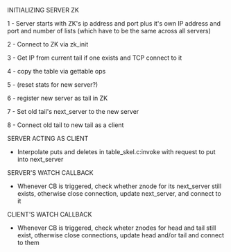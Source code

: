 INITIALIZING SERVER ZK

1 - Server starts with ZK's ip address and port plus it's own IP address and port
and number of lists (which have to be the same across all servers)

2 - Connect to ZK via zk_init

3 - Get IP from current tail if one exists and TCP connect to it

4 - copy the table via gettable ops

5 - (reset stats for new server?)

6 - register new server as tail in ZK

7 - Set old tail's next_server to the new server

8 - Connect old tail to new tail as a client

SERVER ACTING AS CLIENT

- Interpolate puts and deletes in table_skel.c:invoke with request to put into
next_server

SERVER'S WATCH CALLBACK

- Whenever CB is triggered, check whether znode for its next_server still exists,
otherwise close connection, update next_server, and connect to it

CLIENT'S WATCH CALLBACK

- Whenever CB is triggered, check wheter znodes for head and tail still exist,
otherwise close connections, update head and/or tail and connect to them
